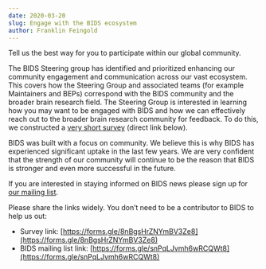 ```yaml
---
date: 2020-03-20
slug: Engage with the BIDS ecosystem
author: Franklin Feingold
---
```




Tell us the best way for you to participate within our global community.



The BIDS Steering group has identified and prioritized enhancing our community engagement and communication across our vast ecosystem.
This covers how the Steering Group and associated teams (for example Maintainers and BEPs) correspond with the BIDS community and the broader brain research field.
The Steering Group is interested in learning how you may want to be engaged with BIDS and how we can effectively reach out to the broader brain research community for feedback.
To do this, we constructed a [very short survey](https://forms.gle/8nBgsHrZNYmBV3Ze8) (direct link below).

BIDS was built with a focus on community.
We believe this is why BIDS has experienced significant uptake in the last few years.
We are very confident that the strength of our community will continue to be the reason that BIDS is stronger and even more successful in the future.

If you are interested in staying informed on BIDS news please sign up for [our mailing list](https://forms.gle/snPqLJvmh6wRCQWt8).

Please share the links widely. You don’t need to be a contributor to BIDS to help us out:

- Survey link: [https://forms.gle/8nBgsHrZNYmBV3Ze8](https://forms.gle/8nBgsHrZNYmBV3Ze8)
- BIDS mailing list link: [https://forms.gle/snPqLJvmh6wRCQWt8](https://forms.gle/snPqLJvmh6wRCQWt8)
